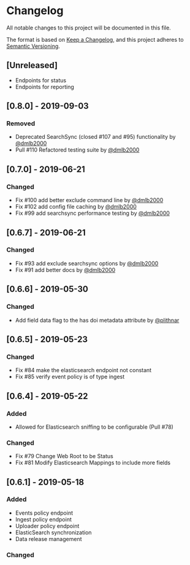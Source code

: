# Changelog
All notable changes to this project will be documented in this file.

The format is based on [Keep a Changelog](https://keepachangelog.com/en/1.0.0/),
and this project adheres to [Semantic Versioning](https://semver.org/spec/v2.0.0.html).

## [Unreleased]
- Endpoints for status
- Endpoints for reporting

## [0.8.0] - 2019-09-03
### Removed
- Deprecated SearchSync (closed #107 and #95) functionality by [@dmlb2000](https://github.com/dmlb2000)
- Pull #110 Refactored testing suite by [@dmlb2000](https://github.com/dmlb2000)

## [0.7.0] - 2019-06-21
### Changed
- Fix #100 add better exclude command line by [@dmlb2000](https://github.com/dmlb2000)
- Fix #102 add config file caching by [@dmlb2000](https://github.com/dmlb2000)
- Fix #99 add searchsync performance testing by [@dmlb2000](https://github.com/dmlb2000)

## [0.6.7] - 2019-06-21
### Changed
- Fix #93 add exclude searchsync options by [@dmlb2000](https://github.com/dmlb2000)
- Fix #91 add better docs by [@dmlb2000](https://github.com/dmlb2000)

## [0.6.6] - 2019-05-30
### Changed
- Add field data flag to the has doi metadata attribute by [@plithnar](https://github.com/plithnar)

## [0.6.5] - 2019-05-23
### Changed
- Fix #84 make the elasticsearch endpoint not constant
- Fix #85 verify event policy is of type ingest

## [0.6.4] - 2019-05-22
### Added
- Allowed for Elasticsearch sniffing to be configurable (Pull #78)

### Changed
- Fix #79 Change Web Root to be Status
- Fix #81 Modify Elasticsearch Mappings to include more fields

## [0.6.1] - 2019-05-18
### Added
- Events policy endpoint
- Ingest policy endpoint
- Uploader policy endpoint
- ElasticSearch synchronization
- Data release management

### Changed

